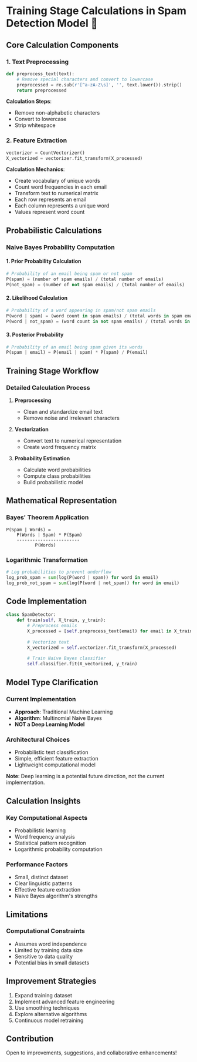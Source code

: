 # Training Stage Calculations in Spam Detection Model 🧮

## Core Calculation Components

### 1. Text Preprocessing
```python
def preprocess_text(text):
    # Remove special characters and convert to lowercase
    preprocessed = re.sub(r'[^a-zA-Z\s]', '', text.lower()).strip()
    return preprocessed
```
**Calculation Steps**:
- Remove non-alphabetic characters
- Convert to lowercase
- Strip whitespace

### 2. Feature Extraction
```python
vectorizer = CountVectorizer()
X_vectorized = vectorizer.fit_transform(X_processed)
```
**Calculation Mechanics**:
- Create vocabulary of unique words
- Count word frequencies in each email
- Transform text to numerical matrix
- Each row represents an email
- Each column represents a unique word
- Values represent word count

## Probabilistic Calculations

### Naive Bayes Probability Computation

#### 1. Prior Probability Calculation
```python
# Probability of an email being spam or not spam
P(spam) = (number of spam emails) / (total number of emails)
P(not_spam) = (number of not spam emails) / (total number of emails)
```

#### 2. Likelihood Calculation
```python
# Probability of a word appearing in spam/not spam emails
P(word | spam) = (word count in spam emails) / (total words in spam emails)
P(word | not_spam) = (word count in not spam emails) / (total words in not spam emails)
```

#### 3. Posterior Probability
```python
# Probability of an email being spam given its words
P(spam | email) = P(email | spam) * P(spam) / P(email)
```

## Training Stage Workflow

### Detailed Calculation Process
1. **Preprocessing**
   - Clean and standardize email text
   - Remove noise and irrelevant characters

2. **Vectorization**
   - Convert text to numerical representation
   - Create word frequency matrix

3. **Probability Estimation**
   - Calculate word probabilities
   - Compute class probabilities
   - Build probabilistic model

## Mathematical Representation

### Bayes' Theorem Application
```
P(Spam | Words) = 
    P(Words | Spam) * P(Spam)
    ------------------------
           P(Words)
```

### Logarithmic Transformation
```python
# Log probabilities to prevent underflow
log_prob_spam = sum(log(P(word | spam)) for word in email)
log_prob_not_spam = sum(log(P(word | not_spam)) for word in email)
```

## Code Implementation
```python
class SpamDetector:
    def train(self, X_train, y_train):
        # Preprocess emails
        X_processed = [self.preprocess_text(email) for email in X_train]
        
        # Vectorize text
        X_vectorized = self.vectorizer.fit_transform(X_processed)
        
        # Train Naive Bayes classifier
        self.classifier.fit(X_vectorized, y_train)
```

## Model Type Clarification

### Current Implementation
- **Approach**: Traditional Machine Learning
- **Algorithm**: Multinomial Naive Bayes
- **NOT a Deep Learning Model**

### Architectural Choices
- Probabilistic text classification
- Simple, efficient feature extraction
- Lightweight computational model

**Note**: Deep learning is a potential future direction, not the current implementation.

## Calculation Insights

### Key Computational Aspects
- Probabilistic learning
- Word frequency analysis
- Statistical pattern recognition
- Logarithmic probability computation

### Performance Factors
- Small, distinct dataset
- Clear linguistic patterns
- Effective feature extraction
- Naive Bayes algorithm's strengths

## Limitations

### Computational Constraints
- Assumes word independence
- Limited by training data size
- Sensitive to data quality
- Potential bias in small datasets

## Improvement Strategies

1. Expand training dataset
2. Implement advanced feature engineering
3. Use smoothing techniques
4. Explore alternative algorithms
5. Continuous model retraining

## Contribution
Open to improvements, suggestions, and collaborative enhancements!
